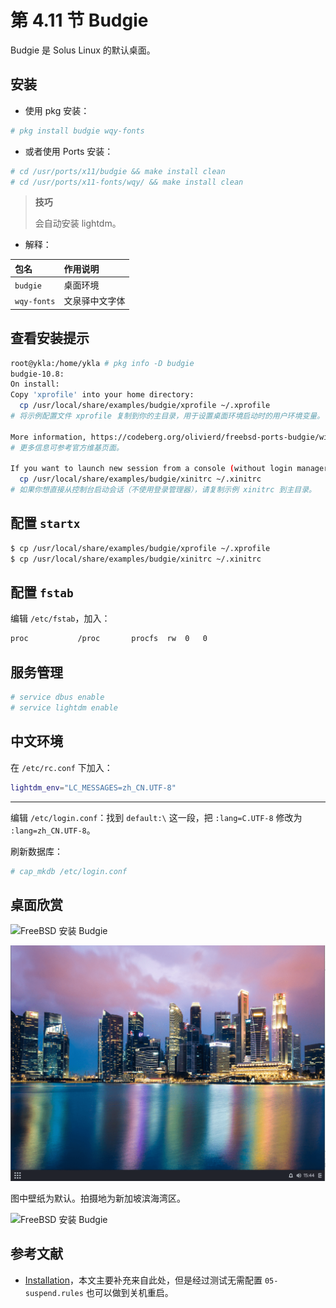# 第 4.11 节 Budgie

Budgie 是 Solus Linux 的默认桌面。

## 安装

- 使用 pkg 安装：

```sh
# pkg install budgie wqy-fonts
```

- 或者使用 Ports 安装：

```sh
# cd /usr/ports/x11/budgie && make install clean
# cd /usr/ports/x11-fonts/wqy/ && make install clean
```

>**技巧**
>
>会自动安装 lightdm。

- 解释：

| 包名             | 作用说明                                                  |
|:------------------|:--------------------------|
| `budgie`         | 桌面环境 |
| `wqy-fonts`      | 文泉驿中文字体                                          |

## 查看安装提示

```sh
root@ykla:/home/ykla # pkg info -D budgie
budgie-10.8:
On install:
Copy 'xprofile' into your home directory:
  cp /usr/local/share/examples/budgie/xprofile ~/.xprofile
# 将示例配置文件 xprofile 复制到你的主目录，用于设置桌面环境启动时的用户环境变量。

More information, https://codeberg.org/olivierd/freebsd-ports-budgie/wiki
# 更多信息可参考官方维基页面。

If you want to launch new session from a console (without login manager)
  cp /usr/local/share/examples/budgie/xinitrc ~/.xinitrc
# 如果你想直接从控制台启动会话（不使用登录管理器），请复制示例 xinitrc 到主目录。
```

## 配置 `startx`

```sh
$ cp /usr/local/share/examples/budgie/xprofile ~/.xprofile
$ cp /usr/local/share/examples/budgie/xinitrc ~/.xinitrc
```

## 配置 `fstab`

编辑 `/etc/fstab`，加入：

```sh
proc           /proc       procfs  rw  0   0
```

## 服务管理

```sh
# service dbus enable
# service lightdm enable
```

## 中文环境

在 `/etc/rc.conf` 下加入：

```sh
lightdm_env="LC_MESSAGES=zh_CN.UTF-8" 
```

---

编辑 `/etc/login.conf`：找到 `default:\` 这一段，把 `:lang=C.UTF-8` 修改为 `:lang=zh_CN.UTF-8`。

刷新数据库：

```sh
# cap_mkdb /etc/login.conf
```

## 桌面欣赏

![FreeBSD 安装 Budgie](../.gitbook/assets/budgie1.png)

![FreeBSD 安装 Budgie](../.gitbook/assets/budgie2.png)

图中壁纸为默认。拍摄地为新加坡滨海湾区。

![FreeBSD 安装 Budgie](../.gitbook/assets/budgie3.png)

## 参考文献

- [Installation](https://codeberg.org/olivierd/freebsd-ports-budgie/wiki/Installation)，本文主要补充来自此处，但是经过测试无需配置 `05-suspend.rules` 也可以做到关机重启。
